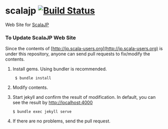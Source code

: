 scalajp [![Build Status](https://travis-ci.org/scalajp/scalajp.png)](https://travis-ci.org/scalajp/scalajp)
=======

Web Site for [ScalaJP](http://jp.scala-users.org/)

### To Update ScalaJP Web Site

Since the contents of [http://jp.scala-users.org](http://jp.scala-users.org) is under this repository, anyone can send pull requests to
fix/modify the contents.

1. Install gems.  Using bundler is recommended.

    ` $ bundle install`

2. Modify contents.
3. Start jekyll and confirm the result of modification.  In default, you can see the result by [http://localhost:4000](http://localhost:4000)

    `$ bundle exec jekyll serve`

4. If there are no problems, send the pull request.
